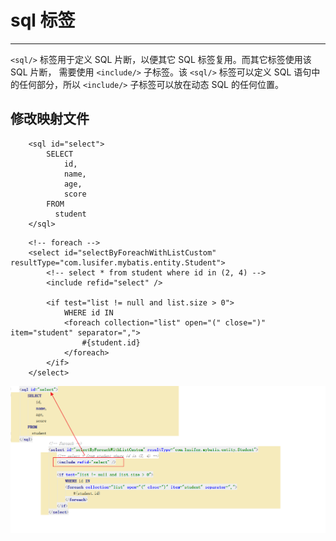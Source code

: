 # sql 标签

---

`<sql/>` 标签用于定义 SQL 片断，以便其它 SQL 标签复用。而其它标签使用该 SQL 片断， 需要使用 `<include/>` 子标签。该 `<sql/>` 标签可以定义 SQL 语句中的任何部分，所以 `<include/>` 子标签可以放在动态 SQL 的任何位置。

## 修改映射文件

```
    <sql id="select">
        SELECT
            id,
            name,
            age,
            score
        FROM
          student
    </sql>
```

```
    <!-- foreach -->
    <select id="selectByForeachWithListCustom" resultType="com.lusifer.mybatis.entity.Student">
        <!-- select * from student where id in (2, 4) -->
        <include refid="select" />

        <if test="list != null and list.size > 0">
            WHERE id IN
            <foreach collection="list" open="(" close=")" item="student" separator=",">
                #{student.id}
            </foreach>
        </if>
    </select>
```

![](/assets/Lusifer1514414809.png)
